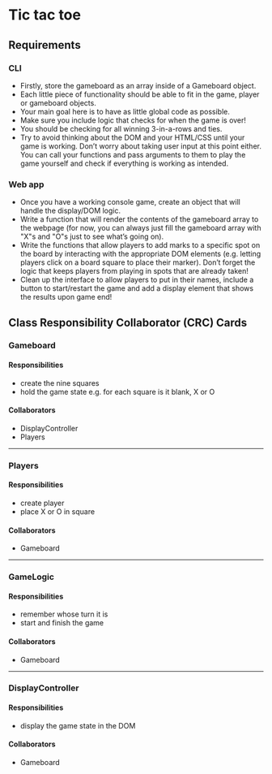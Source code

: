 # Tic tac toe

## Requirements

### CLI

-   Firstly, store the gameboard as an array inside of a Gameboard object.
-   Each little piece of functionality should be able to fit in the game, player or gameboard objects.
-   Your main goal here is to have as little global code as possible.
-   Make sure you include logic that checks for when the game is over!
-   You should be checking for all winning 3-in-a-rows and ties.
-   Try to avoid thinking about the DOM and your HTML/CSS until your game is working. Don’t worry about taking user input at this point either. You can call your functions and pass arguments to them to play the game yourself and check if everything is working as intended.

### Web app

-   Once you have a working console game, create an object that will handle the display/DOM logic.
-   Write a function that will render the contents of the gameboard array to the webpage (for now, you can always just fill the gameboard array with "X"s and "O"s just to see what’s going on).
-   Write the functions that allow players to add marks to a specific spot on the board by interacting with the appropriate DOM elements (e.g. letting players click on a board square to place their marker). Don’t forget the logic that keeps players from playing in spots that are already taken!
-   Clean up the interface to allow players to put in their names, include a button to start/restart the game and add a display element that shows the results upon game end!

## Class Responsibility Collaborator (CRC) Cards

### Gameboard

#### Responsibilities

-   create the nine squares
-   hold the game state e.g. for each square is it blank, X or O

#### Collaborators

-   DisplayController
-   Players

---

### Players

#### Responsibilities

-   create player
-   place X or O in square

#### Collaborators

-   Gameboard

---

### GameLogic

#### Responsibilities

-   remember whose turn it is
-   start and finish the game

#### Collaborators

-   Gameboard

---

### DisplayController

#### Responsibilities

-   display the game state in the DOM

#### Collaborators

-   Gameboard
